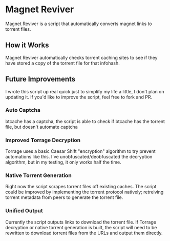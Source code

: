 # Magnet Reviver
Magnet Reviver is a script that automatically converts magnet links to torrent files.

## How it Works
Magnet Reviver automatically checks torrent caching sites to see if they have stored a copy of the torrent file for that infohash.

## Future Improvements
I wrote this script up real quick just to simplify my life a little, I don't plan on updating it. If you'd like to improve the script, feel free to fork and PR.

### Auto Captcha
btcache has a captcha, the script is able to check if btcache has the torrent file, but doesn't automate captcha

### Improved Torrage Decryption
Torrage uses a basic Caesar Shift "encryption" algorithm to try prevent automations like this. I've unobfuscated/deobfuscated the decryption algorithm, but in my testing, it only works half the time.

### Native Torrent Generation
Right now the script scrapes torrent files off existing caches. The script could be improved by implementing the torrent protocol natively; retreiving torrent metadata from peers to generate the torrent file.

### Unified Output
Currently the script outputs links to download the torrent file. If Torrage decryption or native torrent generation is built, the script will need to be rewritten to download torrent files from the URLs and output them directly.
